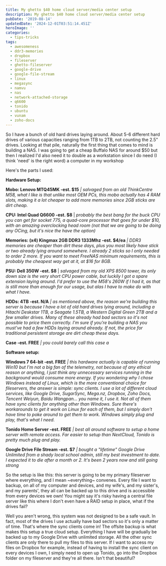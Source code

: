 ```yaml
---
title: My ghetto $40 home cloud server/media center setup
description: My ghetto $40 home cloud server/media center setup
pubDate: '2019-08-14'
updatedDate: '2024-12-01T03:51:14.451Z'
heroImage: ''
categories:
  - tips-tricks
tags:
  - awesomeness
  - ddr3-memories
  - dropbox
  - fileserver
  - ghetto-fileserver
  - google-drive
  - google-file-stream
  - linux
  - megasync
  - namvu
  - nas
  - network-attached-storage
  - q6600
  - tonido
  - ubuntu
  - vunam
  - zoho-docs
---
```


So I have a bunch of old hard drives laying around. About 5-6 different hard drives of various capacities ranging from 1TB to 2TB, not counting the 2.5" drives. Looking at that pile, naturally the first thing that comes to mind is building a NAS. I was going to get a cheap Buffalo NAS for around $50 but then I realized I'd also need it to double as a workstation since I do need (I think 'need' is the right word) a computer in my workshop

Here's the parts I used:

**Hardware Setup:**

**Mobo: Lenovo MTQ45MK \-est. $15** _| salvaged from an old ThinkCentre M58, what I like is that unlike most OEM PCs, this mobo actually has 4 RAM slots, making it a lot cheaper to add more memories since 2GB sticks are dirt cheap._

**CPU: Intel Quad Q6600 \-est. $8** | _probably the best bang for the buck CPU you can get for socket 775, a quad-core processor that goes for under $10, with an amazing overclocking head room (not that we are going to be doing any OCing, but it's nice the have the option)_

**Memories: (x4) Kingmax 2GB DDR3 1333Mhz \-est. $4/ea** _| DDR3 memories are cheaper than dirt these days, plus you most likely have stick or two already lying around somewhere. I already 2 sticks so I only needed to order 2 more. If you want to meet FreeNAS minimum requirements, this is probably the cheapest way get at it, at $16 for 8GB._

<!--more-->

**PSU: Dell 350W \-est. $8** | _salvaged from my old XPS 8500 tower, its only down size is the very short CPU power cable, but luckily I got a spare extension laying around. I'd prefer to use the M58's 260W if I had it, as that is still more than enough for our usage, but alas I have to make do with what I have._

**HDDs: 4TB \-est. N/A** _| as mentioned above, the reason we're building this server is because I have a lot of old hard drives lying around, including a Hitachi Deskstar 1TB, a Seagate 1.5TB, a Western Digital Green 2TB and a few smaller drives. Many of these already had bad sectors so it's not possible to price them correctly. I'm sure if you're building a NAS you must've had a few HDDs laying around already. If not, the price for traditional persistent storage are dirt cheap these days._

**Case \-est. FREE** _| you could barely call this case a_ 

**Software setup:**

**Windows 7 64-bit \-est. FREE** _| this hardware actually is capable of running Win10 but I'm not a big fan of the telemetry, not because of any ethical reason or anything, I just think any unnecessary services running in the background would consume more energy. If you wondering why I chose Windows instead of Linux, which is the more conventional choice for fileservers, the answer is simple: sync clients. I use a lot of different cloud services, like Google Drive, SugarSync, Mega.nz, Dropbox, Zoho Docs, Tencent Weiyun, Baidu Wangpan... you name it, I use it. Not all of them have sync clients for anything other than Windows. Sure there's workarounds to get it work on Linux for each of them, but I simply don't have time to poke around to get them to work. Windows simply plug and play, that's what I need._

**Tonido Home Server \-est. FREE** _| best all around software to setup a home server with remote access. Far easier to setup than NextCloud, Tonido is pretty much plug and play._

**Google Drive File Stream \-est. $7** _| bought a "lifetime" Google Drive Unlimited from a shady local school admin, still my best investment to date. I expected it to die after a month or 2. It's been 2 years now and still going strong_

So the setup is like this: this server is going to be my primary fileserver where everything, and I mean ~everything~ convenes. Every file I want to backup, on all of my computer and devices, and my wife's, and my sister's, and my parents', they all can be backed up to this drive and is accessible from every devices we own! You might say it's risky having a central file server like this where I don't even have a RAID setup in place, what if the drives fail?

Well you aren't wrong, this system was not designed to be a safe vault. In fact, most of the drives I use actually have bad sectors so it's only a matter of time. That's where the sync clients come in! The offsite backup is what makes this setup a true cloud setup. Everything I have will be gradually be backed up to my Google Drive with unlimited storage. All the other sync clients are only there to pull my files to this server. If I want to access my files on Dropbox for example, instead of having to install the sync client on every devices I own, I simply need to open up Tonido, go into the Dropbox folder on my fileserver and they're all there. Isn't that beautiful?
